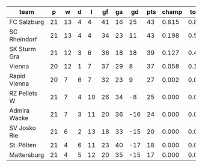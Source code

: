 |     team     | p  | w  | d | l  | gf | ga | gd  | pts | champ | top2  | top3  | top4  |  5-7  | bot4  | bot3  | bot2  |
|--------------|----|----|---|----|----|----|-----|-----|-------|-------|-------|-------|-------|-------|-------|-------|
| FC Salzburg  | 21 | 13 | 4 |  4 | 41 | 16 |  25 |  43 | 0.615 | 0.854 | 0.961 | 0.996 | 0.004 | 0.000 | 0.000 | 0.000|
| SC Rheindorf | 21 | 13 | 4 |  4 | 34 | 23 |  11 |  43 | 0.198 | 0.523 | 0.801 | 0.973 | 0.027 | 0.000 | 0.000 | 0.000|
| SK Sturm Gra | 21 | 12 | 3 |  6 | 36 | 18 |  18 |  39 | 0.127 | 0.415 | 0.736 | 0.955 | 0.045 | 0.000 | 0.000 | 0.000|
| Vienna       | 20 | 12 | 1 |  7 | 37 | 29 |   8 |  37 | 0.058 | 0.197 | 0.447 | 0.864 | 0.136 | 0.001 | 0.000 | 0.000|
| Rapid Vienna | 20 |  7 | 6 |  7 | 32 | 23 |   9 |  27 | 0.002 | 0.012 | 0.054 | 0.199 | 0.795 | 0.030 | 0.005 | 0.001|
| RZ Pellets W | 21 |  7 | 4 | 10 | 26 | 34 |  -8 |  25 | 0.000 | 0.000 | 0.001 | 0.009 | 0.827 | 0.397 | 0.163 | 0.055|
| Admira Wacke | 21 |  7 | 3 | 11 | 20 | 36 | -16 |  24 | 0.000 | 0.000 | 0.000 | 0.002 | 0.573 | 0.752 | 0.426 | 0.187|
| SV Josko Rie | 21 |  6 | 2 | 13 | 18 | 33 | -15 |  20 | 0.000 | 0.000 | 0.000 | 0.000 | 0.313 | 0.897 | 0.687 | 0.405|
| St. Pölten   | 21 |  4 | 6 | 11 | 23 | 40 | -17 |  18 | 0.000 | 0.000 | 0.000 | 0.000 | 0.147 | 0.958 | 0.853 | 0.663|
| Mattersburg  | 21 |  4 | 5 | 12 | 20 | 35 | -15 |  17 | 0.000 | 0.000 | 0.000 | 0.000 | 0.134 | 0.966 | 0.866 | 0.689|
